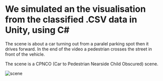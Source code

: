 # We simulated an the visualisation from the classified .CSV data in Unity, using C#

The scene is about a car turning out from a paralel parking spot then it drives forward. 
In the end of the video a pedestrian crosses the street in front of the vehicle.

The scene is a CPNCO (Car to Pedestrian Nearside Child Obscured) scene. 

![scene](https://github.com/RevellFTW/codelikeabosch/edit/main/Animation.gif)
